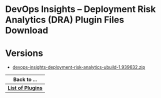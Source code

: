 
DevOps Insights – Deployment Risk Analytics (DRA) Plugin Files Download
=======================================================================

# Versions

- [devops-insights-deployment-risk-analytics-ubuild-1.939632.zip](https://raw.githubusercontent.com/UrbanCode/IBM-UCB-PLUGINS/main/files/bluemix-deployment-risk-analytics/devops-insights-deployment-risk-analytics-ubuild-1.939632.zip)

|Back to ...|
| :---: |
|[**List of Plugins**](../../index.md)|
